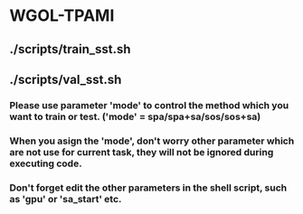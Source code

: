 # WGOL-TPAMI

## ./scripts/train_sst.sh
## ./scripts/val_sst.sh
### Please use parameter 'mode' to control the method which you want to train or test. ('mode' = spa/spa+sa/sos/sos+sa)
### When you asign the 'mode', don't worry other parameter which are not use for current task, they will not be ignored during executing code.
### Don't forget edit the other parameters in the shell script, such as 'gpu' or 'sa_start' etc.
